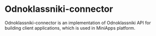 # Odnoklassniki-connector

Odnoklassniki-connector is an implementation of Odnoklassniki API for building client applications, which is used in MiniApps platform.
